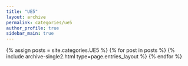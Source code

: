 ```yaml
---
title: "UE5"
layout: archive
permalink: categories/ue5
author_profile: true
sidebar_main: true
---
```


{% assign posts = site.categories.UE5 %}
{% for post in posts %}
    {% include archive-single2.html type=page.entries_layout %}
{% endfor %}